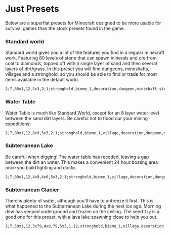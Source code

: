 # Just Presets

Below are a superflat presets for Minecraft designed to be more usable for survival games than the stock presets found in the game.

### Standard world

Standard world gives you a lot of the features you find in a regular minecraft work. Featuring 80 levels of stone that can spawn minerals and ore from coal to diamonds, topped off with a single layer of sand and then several layers of dirt/grass. In this preset you will find dungeons, mineshafts, villages and a stronghold, so you should be able to find or trade for most items available in the default world.

    2;7,80x1,12,5x3,2;1;stronghold,biome_1,decoration,dungeon,mineshaft,stronghold,village

### Water Table

Water Table is much like Standard World, except for an 8 layer water level between the sand dirt layers. Be careful not to flood our your mining expeditions!

    2;7,80x1,12,8x9,5x3,2;1;stronghold,biome_1,village,decoration,dungeon,mineshaft,stronghold,village

### Subterranean Lake

Be careful when digging! The water table has receded, leaving a gap between the dirt an water. This makes a convenient 24 hour boating area once you build lighting and docks.

    2;7,80x1,12,4x9,4x0,5x3,2;1;stronghold,biome_1,village,decoration,dungeon,mineshaft,stronghold,village

### Subterranean Glacier

There is plenty of water, although you'll have to unfreeze it first. This is what happened to the Subterranean Lake during the next ice age. Morning dew has seeped underground and frozen on the ceiling. The seed `Icy` is a good one for this preset, with a lava lake spawning close to help you out.

    2;7,50x1,12,3x79,4x0,79,5x3,1;12;stronghold,biome_1,village,decoration,dungeon,mineshaft,stronghold,village,lava_lake